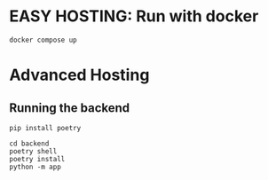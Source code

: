 # EASY HOSTING: Run with docker
```
docker compose up
```



# Advanced Hosting
## Running the backend

```
pip install poetry

cd backend
poetry shell
poetry install
python -m app
```
